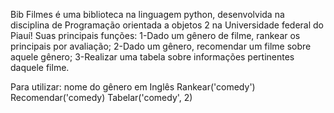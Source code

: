 Bib Filmes é uma biblioteca na linguagem python, desenvolvida na disciplina de Programação orientada a objetos 2 na Universidade federal do Piauí!
Suas principais funções:
1-Dado um gênero de filme, rankear os principais por avaliação;
2-Dado um gênero, recomendar um filme sobre aquele gênero;
3-Realizar uma tabela sobre informações pertinentes daquele filme.

Para utilizar:
nome do gênero em Inglês
Rankear('comedy')
Recomendar('comedy)
Tabelar('comedy', 2)

